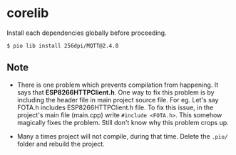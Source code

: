 # corelib

Install each dependencies globally before proceeding.

```console
$ pio lib install 256dpi/MQTT@2.4.8
```

## Note
  - There is one problem which prevents compilation from happening. It says that **ESP8266HTTPClient.h**. One way to fix this problem is by including the header file in main project source file. For eg. Let's say FOTA.h includes ESP8266HTTPClient.h file. To fix this issue, in the project's main file (main.cpp) write `#include <FOTA.h>`. This somehow magically fixes the problem. Still don't know why this problem crops up.

  - Many a times project will not compile, during that time. Delete the `.pio/` folder and rebuild the project.
